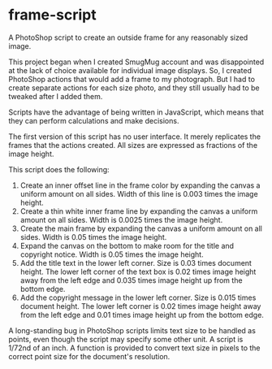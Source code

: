 # frame-script
A PhotoShop script to create an outside frame for any reasonably sized image.

This project began when I created  SmugMug account and was disappointed at the lack of choice available for individual image displays.  So, I created PhotoShop actions that would add a frame to my photograph.  But I had to create separate actions for each size photo, and they still usually had to be tweaked after I added them.  

Scripts have the advantage of being written in JavaScript, which means that they can perform calculations and make decisions.  

The first version of this script has no user interface.  It merely replicates the frames that the actions created.  All sizes are expressed as fractions of the image height.  

This script does the following:
1.  Create an inner offset line in the frame color by expanding the canvas a uniform amount on all sides.  Width of this line is 0.003 times the image height.
2.  Create a thin white inner frame line by expanding the canvas a uniform amount on all sides.  Width is 0.0025 times the image height.
3.  Create the main frame by expanding the canvas a uniform amount on all sides.  Width is 0.05 times the image height.
4.  Expand the canvas on the bottom to make room for the title and copyright notice.  Width is 0.05 times the image height.
5.  Add the title text in the lower left corner.  Size is 0.03 times document height.  The lower left corner of the text box is 0.02 times image height away from the left edge and 0.035 times image height up from the bottom edge.
6.  Add the copyright message in the lower left corner.  Size is 0.015 times document height.  The lower left corner is 0.02 times image height away from the left edge and 0.01 times image height up from the bottom edge.

A long-standing bug in PhotoShop scripts limits text size to be handled as points, even though the script may specify some other unit.  A script is 1/72nd of an inch.  A function is provided to convert text size in pixels to the correct point size for the document's resolution.  
